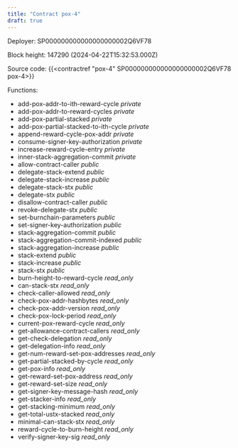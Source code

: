 ```yaml
---
title: "Contract pox-4"
draft: true
---
```

Deployer: SP000000000000000000002Q6VF78


 



Block height: 147290 (2024-04-22T15:32:53.000Z)

Source code: {{<contractref "pox-4" SP000000000000000000002Q6VF78 pox-4>}}

Functions:

* add-pox-addr-to-ith-reward-cycle _private_
* add-pox-addr-to-reward-cycles _private_
* add-pox-partial-stacked _private_
* add-pox-partial-stacked-to-ith-cycle _private_
* append-reward-cycle-pox-addr _private_
* consume-signer-key-authorization _private_
* increase-reward-cycle-entry _private_
* inner-stack-aggregation-commit _private_
* allow-contract-caller _public_
* delegate-stack-extend _public_
* delegate-stack-increase _public_
* delegate-stack-stx _public_
* delegate-stx _public_
* disallow-contract-caller _public_
* revoke-delegate-stx _public_
* set-burnchain-parameters _public_
* set-signer-key-authorization _public_
* stack-aggregation-commit _public_
* stack-aggregation-commit-indexed _public_
* stack-aggregation-increase _public_
* stack-extend _public_
* stack-increase _public_
* stack-stx _public_
* burn-height-to-reward-cycle _read_only_
* can-stack-stx _read_only_
* check-caller-allowed _read_only_
* check-pox-addr-hashbytes _read_only_
* check-pox-addr-version _read_only_
* check-pox-lock-period _read_only_
* current-pox-reward-cycle _read_only_
* get-allowance-contract-callers _read_only_
* get-check-delegation _read_only_
* get-delegation-info _read_only_
* get-num-reward-set-pox-addresses _read_only_
* get-partial-stacked-by-cycle _read_only_
* get-pox-info _read_only_
* get-reward-set-pox-address _read_only_
* get-reward-set-size _read_only_
* get-signer-key-message-hash _read_only_
* get-stacker-info _read_only_
* get-stacking-minimum _read_only_
* get-total-ustx-stacked _read_only_
* minimal-can-stack-stx _read_only_
* reward-cycle-to-burn-height _read_only_
* verify-signer-key-sig _read_only_
